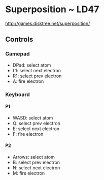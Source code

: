 # Superposition ~ LD47

http://games.disktree.net/superposition/

## Controls
### Gamepad
* DPad: select atom
* L1: select next electron
* R1: select prev electron
* A: fire electron
### Keyboard
#### P1
* WASD: select atom
* Q: select prev electron
* E: select next electron
* F: fire electron
#### P2
* Arrows: select atom
* B: select prev electron
* N: select next electron
* M: fire electron
